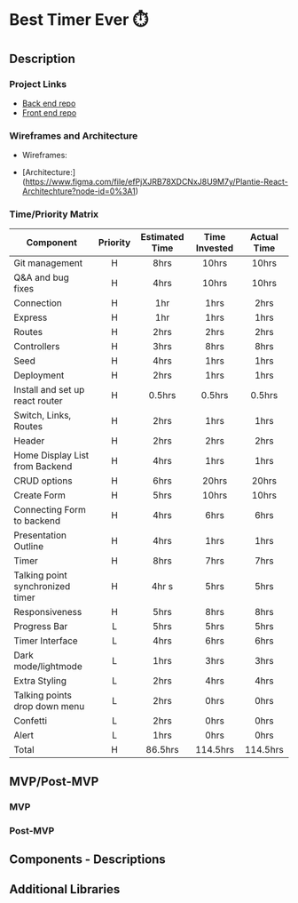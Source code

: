 # Best Timer Ever ⏱️
## Description

### Project Links
- [Back end repo](https://github.com/tony-shifflett/plantie-backend) 
- [Front end repo](https://github.com/tony-shifflett/plantie-frontend)
### Wireframes and Architecture
- Wireframes: 
     
- [Architecture:] (https://www.figma.com/file/efPjXJRB78XDCNxJ8U9M7y/Plantie-React-Architechture?node-id=0%3A1)


### Time/Priority Matrix
| Component | Priority | Estimated Time | Time Invested | Actual Time |
| --- | :---: |  :---: | :---: | :---: |
| Git management | H | 8hrs | 10hrs | 10hrs |
| Q&A and bug fixes | H | 4hrs | 10hrs | 10hrs |
| Connection | H | 1hr | 1hrs | 2hrs |
| Express  | H | 1hr | 1hrs | 1hrs |
| Routes | H | 2hrs | 2hrs | 2hrs |
| Controllers | H | 3hrs | 8hrs | 8hrs |
| Seed | H | 4hrs | 1hrs | 1hrs |
| Deployment | H | 2hrs | 1hrs | 1hrs |
| Install and set up react router | H | 0.5hrs | 0.5hrs | 0.5hrs |
| Switch, Links, Routes | H | 2hrs | 1hrs | 1hrs |
| Header| H | 2hrs | 2hrs | 2hrs |
| Home Display List from Backend | H | 4hrs | 1hrs | 1hrs |
| CRUD options | H | 6hrs | 20hrs | 20hrs |
| Create Form | H | 5hrs | 10hrs | 10hrs |
| Connecting Form to backend | H | 4hrs | 6hrs | 6hrs |
| Presentation Outline | H | 4hrs| 1hrs | 1hrs |
| Timer | H | 8hrs | 7hrs | 7hrs |
| Talking point synchronized timer | H | 4hr s| 5hrs | 5hrs |
| Responsiveness | H | 5hrs | 8hrs | 8hrs |
| Progress Bar | L | 5hrs | 5hrs | 5hrs |
| Timer Interface | L | 4hrs | 6hrs | 6hrs |
| Dark mode/lightmode | L | 1hrs| 3hrs | 3hrs |
| Extra Styling | L | 2hrs | 4hrs | 4hrs |
| Talking points drop down menu | L | 2hrs | 0hrs | 0hrs |
| Confetti | L | 2hrs | 0hrs | 0hrs |
| Alert | L | 1hrs| 0hrs | 0hrs |
| Total | H | 86.5hrs| 114.5hrs | 114.5hrs |
## MVP/Post-MVP
### MVP

### Post-MVP


## Components - Descriptions

## Additional Libraries

